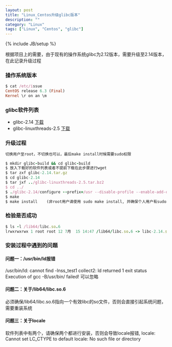 ```yaml
---
layout: post
title: "Linux_Centos升级glibc版本"
description: ""
category: "Linux"
tags: ["Linux", "Centos", "glibc"]
---
```

{% include JB/setup %}

根据项目上的需要，由于现有的操作系统glibc为2.12版本，需要升级至2.14版本，在此记录升级过程

### 操作系统版本
```ruby
$ cat /etc/issue
CentOS release 6.3 (Final)
Kernel \r on an \m

```

### glibc软件列表
* glibc-2.14 [下载](http://ftp.gnu.org/gnu/glibc/glibc-2.14.tar.gz)
* glibc-linuxthreads-2.5 [下载](http://ftp.gnu.org/gnu/glibc/glibc-linuxthreads-2.5.tar.bz2)

### 升级过程
```ruby
切换用户至root，不切换也可以，最后make install时候需要sudo权限

$ mkdir glibc-build && cd glibc-build
$ 放入下载好的软件列表或者不提前下载在此步骤进行wget
$ tar zxf glibc-2.14.tar.gz
$ cd glibc-2.14
$ tar jxf ../glibc-linuxthreads-2.5.tar.bz2
$ cd ../
$ ./glibc-2.14/configure --prefix=/usr --disable-profile --enable-add-ons --with-headers=/usr/include --with-binutils=/usr/bin
$ make
$ make install    (非root用户请使用 sudo make install, 并确保个人用户有sudo权限)
```

### 检验是否成功
```ruby
$ ls -l /lib64/libc.so.6
lrwxrwxrwx 1 root root 12 7月  15 14:47 /lib64/libc.so.6 -> libc-2.14.so*
```

### 安装过程中遇到的问题
#### 问题一：/usr/bin/ld报错
/usr/bin/ld: cannot find -lnss_test1
collect2: ld returned 1 exit status
Execution of gcc -B/usr/bin/ failed!
可以忽略

#### 问题二：关于/lib64/libc.so.6
必须确保/lib64/libc.so.6指向一个有效libc的so文件，否则会直接引起系统问题，需要重装系统

#### 问题三：关于locale
软件列表中有两个，请确保两个都进行安装，否则会导致locale报错, locale: Cannot set LC_CTYPE to default locale: No such file or directory
